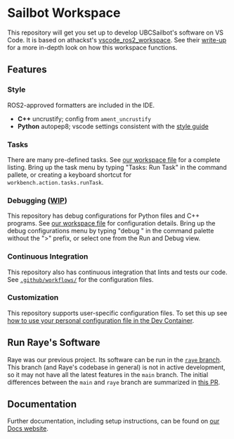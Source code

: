 # Sailbot Workspace

This repository will get you set up to develop UBCSailbot's software on VS Code. It is based on athackst's
[vscode_ros2_workspace](https://github.com/athackst/vscode_ros2_workspace).
See their [write-up](https://www.allisonthackston.com/articles/vscode_docker_ros2.html) for a more
in-depth look on how this workspace functions.

## Features

### Style

ROS2-approved formatters are included in the IDE.

- **C++** uncrustify; config from `ament_uncrustify`
- **Python** autopep8; vscode settings consistent with the [style guide](https://index.ros.org/doc/ros2/Contributing/Code-Style-Language-Versions/)

### Tasks

There are many pre-defined tasks. See
[our workspace file](https://github.com/UBCSailbot/sailbot_workspace/blob/main/.devcontainer/config/sailbot_workspace.code-workspace)
for a complete listing. Bring up the task menu by typing "Tasks: Run Task" in the command pallete, or creating a keyboard
shortcut for `workbench.action.tasks.runTask`.

### Debugging ([WIP](https://github.com/UBCSailbot/sailbot_workspace/issues/6))

This repository has debug configurations for Python files and C++ programs. See
[our workspace file](https://github.com/UBCSailbot/sailbot_workspace/blob/main/.devcontainer/config/sailbot_workspace.code-workspace)
for configuration details.
Bring up the debug configurations menu by typing "debug " in the command palette without the ">" prefix, or select one
from the Run and Debug view.

### Continuous Integration

This repository also has continuous integration that lints and tests our code.
See [`.github/workflows/`](https://github.com/UBCSailbot/sailbot_workspace/tree/main/.github/workflows)
for the configuration files.

### Customization

This repository supports user-specific configuration files. To set this up see
[how to use your personal configuration file in the Dev Container](https://github.com/UBCSailbot/sailbot_workspace/tree/main/.devcontainer/config#how-to-use-your-personal-configuration-file-in-the-dev-container).

## Run Raye's Software

Raye was our previous project. Its software can be run in the [`raye` branch](https://github.com/UBCSailbot/sailbot_workspace/tree/raye).
This branch (and Raye's codebase in general) is not in active development, so it may not have all the latest features
in the `main` branch. The initial differences between the `main` and `raye` branch are summarized in
[this PR](https://github.com/UBCSailbot/sailbot_workspace/pull/61).

## Documentation

Further documentation, including setup instructions, can be found on [our Docs website](https://ubcsailbot.github.io/docs/current/sailbot_workspace/overview/).
